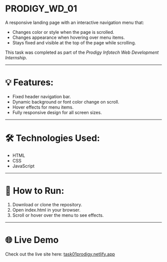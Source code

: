 # PRODIGY_WD_01
A responsive landing page with an interactive navigation menu that:
- Changes color or style when the page is scrolled.
- Changes appearance when hovering over menu items.
- Stays fixed and visible at the top of the page while scrolling.

This task was completed as part of the *Prodigy Infotech Web Development Internship*.

---

# 💡 Features:
- Fixed header navigation bar.
- Dynamic background or font color change on scroll.
- Hover effects for menu items.
- Fully responsive design for all screen sizes.

---

# 🛠️ Technologies Used:
- HTML
- CSS
- JavaScript 

---

# 🚀 How to Run:
1. Download or clone the repository.
2. Open index.html in your browser.
3. Scroll or hover over the menu to see effects.

---

# 🌐 Live Demo
Check out the live site here: [task01prodigy.netlify.app](https://task01prodigy.netlify.app)

